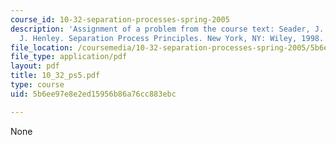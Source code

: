 ```yaml
---
course_id: 10-32-separation-processes-spring-2005
description: 'Assignment of a problem from the course text: Seader, J. D., and Ernest
  J. Henley. Separation Process Principles. New York, NY: Wiley, 1998. ISBN: 0471586269.'
file_location: /coursemedia/10-32-separation-processes-spring-2005/5b6ee97e8e2ed15956b86a76cc883ebc_10_32_ps5.pdf
file_type: application/pdf
layout: pdf
title: 10_32_ps5.pdf
type: course
uid: 5b6ee97e8e2ed15956b86a76cc883ebc

---
```

None
